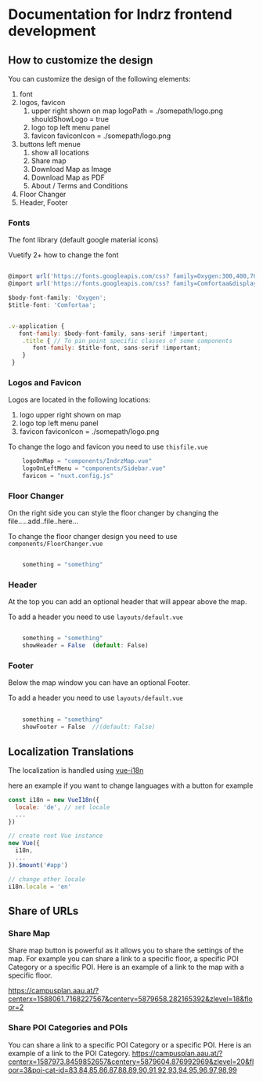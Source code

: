 # Documentation for Indrz frontend development


## How to customize the design
You can customize the design of the following elements:

1. font
1. logos, favicon
   1. upper right shown on map logoPath = ./somepath/logo.png shouldShowLogo = true
   1. logo top left menu panel
    1. favicon faviconIcon = ./somepath/logo.png
1. buttons left menue
    1. show all locations
    1. Share map
    1. Download Map as Image
    1. Download Map as PDF
    1. About / Terms and Conditions
1. Floor Changer
1. Header, Footer

### Fonts
The font library (default google material icons)

Vuetify 2+  how to change the font
```javascript

@import url('https://fonts.googleapis.com/css? family=Oxygen:300,400,700&display=swap');
@import url('https://fonts.googleapis.com/css? family=Comfortaa&display=swap');

$body-font-family: 'Oxygen';
$title-font: 'Comfortaa';


.v-application {
   font-family: $body-font-family, sans-serif !important;
    .title { // To pin point specific classes of some components
       font-family: $title-font, sans-serif !important;
    }
 }
```


### Logos and Favicon
Logos are located in the following locations:
1. logo upper right shown on map
1. logo top left menu panel
1. favicon faviconIcon = ./somepath/logo.png

To change the logo and favicon you need to use  `thisfile.vue ` 

```javascript
    logoOnMap = "components/IndrzMap.vue"
    logoOnLeftMenu = "components/Sidebar.vue"
    favicon = "nuxt.config.js"
```



### Floor Changer
On the right side you can style the floor changer by changing the file.....add..file..here...

To change the floor changer design you need to use  `components/FloorChanger.vue ` 

```javascript

    something = "something"
```

### Header
At the top you can add an optional header that will appear above the map.

To add a header you need to use  `layouts/default.vue ` 

```javascript

    something = "something"
    showHeader = False  (default: False)
```


### Footer
Below the map window you can have an optional Footer.

To add a header you need to use  `layouts/default.vue ` 

```js
 
    something = "something"
    showFooter = False  //(default: False)
```

## Localization Translations
The localization is handled using [vue-i18n](https://kazupon.github.io/vue-i18n)

here an example if you want to change languages with a button for example
```js
const i18n = new VueI18n({
  locale: 'de', // set locale
  ...
})

// create root Vue instance
new Vue({
  i18n,
  ...
}).$mount('#app')

// change other locale
i18n.locale = 'en'
```

## Share of URLs

### Share Map
Share map button is powerful as it allows you to share the settings of the map. For example you can share a link to a specific floor, a specific POI Category or a specific POI. Here is an example of a link to the map with a specific floor.

https://campusplan.aau.at/?centerx=1588061.7168227567&centery=5879658.282165392&zlevel=18&floor=2

### Share POI Categories and POIs
You can share a link to a specific POI Category or a specific POI. Here is an example of a link to the POI Category.
https://campusplan.aau.at/?centerx=1587973.8459852657&centery=5879604.876992969&zlevel=20&floor=3&poi-cat-id=83,84,85,86,87,88,89,90,91,92,93,94,95,96,97,98,99


